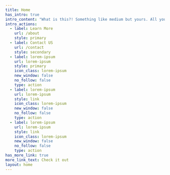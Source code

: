 ```yaml
---
title: Home
has_intro: true
intro_content: "What is this?! Something like medium but yours. All yours. This is **SuperCaliFragilisticExpialidocious**! \U0001F389\n\n"
intro_actions:
  - label: Learn More
    url: /about
    style: primary
  - label: Contact US
    url: /contact
    style: secondary
  - label: lorem-ipsum
    url: lorem-ipsum
    style: primary
    icon_class: lorem-ipsum
    new_window: false
    no_follow: false
    type: action
  - label: lorem-ipsum
    url: lorem-ipsum
    style: link
    icon_class: lorem-ipsum
    new_window: false
    no_follow: false
    type: action
  - label: lorem-ipsum
    url: lorem-ipsum
    style: link
    icon_class: lorem-ipsum
    new_window: false
    no_follow: false
    type: action
has_more_link: true
more_link_text: Check it out
layout: home
---
```


